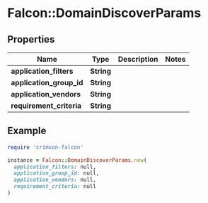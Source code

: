# Falcon::DomainDiscoverParams

## Properties

| Name | Type | Description | Notes |
| ---- | ---- | ----------- | ----- |
| **application_filters** | **String** |  |  |
| **application_group_id** | **String** |  |  |
| **application_vendors** | **String** |  |  |
| **requirement_criteria** | **String** |  |  |

## Example

```ruby
require 'crimson-falcon'

instance = Falcon::DomainDiscoverParams.new(
  application_filters: null,
  application_group_id: null,
  application_vendors: null,
  requirement_criteria: null
)
```


